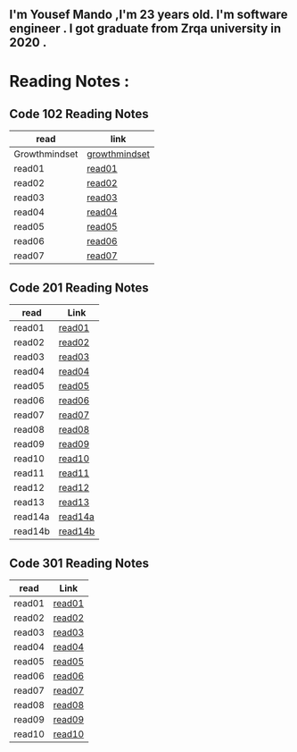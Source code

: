 ##  I'm Yousef Mando ,I'm 23 years old. I'm software engineer . I got graduate from Zrqa university in 2020 . 

# Reading Notes :
## Code 102 Reading Notes

| read          | link                                                                            |
|---            |---                                                                              | 
| Growthmindset | [growthmindset](./102/growthmindset.md)   |
|  read01       | [read01](./102/read01.md)                 |   
| read02        | [read02](./102/read02.md)                 |  
|  read03       | [read03](./102/read03.md)                 |   
| read04        | [read04](./102/read04.md)                 |  
|  read05       | [read05](./102/read05.md)                 |   
| read06        | [read06](./102/read06.md)                 |  
| read07        | [read07](./102/read07.md)                 |


## Code 201 Reading Notes

| read          | Link                                                                            | 
| ------------- | ---------------                                                                 |
| read01        | [read01](./201/read01.md)     | 
| read02        | [read02](./201/read02.md)     | 
| read03        | [read03](./201/read03.md)     | 
| read04        | [read04](./201/read04.md)     | 
| read05        | [read05](./201/read05.md)     | 
| read06        | [read06](./201/read06.md)     | 
| read07        | [read07](./201/read07.md)     | 
| read08        | [read08](./201/read08.md)     | 
| read09        | [read09](./201/read09.md)     | 
| read10        | [read10](./201/read10.md)     | 
| read11        | [read11](./201/read11.md)     | 
| read12        | [read12](./201/read12.md)     | 
| read13        | [read13](./201/read13.md)     | 
| read14a       | [read14a](./201/read14a.md)   | 
| read14b       | [read14b](./201/read14b.md)   | 


## Code 301 Reading Notes

| read          | Link                                                                            | 
| ------------- | ---------------                                                                 |
| read01        | [read01](./301/read01.md)     | 
| read02        | [read02](./301/read02.md)     | 
| read03        | [read03](./301/read03.md)     | 
| read04        | [read04](./301/read04.md)     |
| read05        | [read05](./301/read05.md)     | 
| read06        | [read06](./301/read06.md)     | 
| read07        | [read07](./301/read07.md)     | 
| read08        | [read08](./301/read08.md)     |
| read09        | [read09](./301/read09.md)     |  
| read10        | [read10](./301/read10.md)     |  